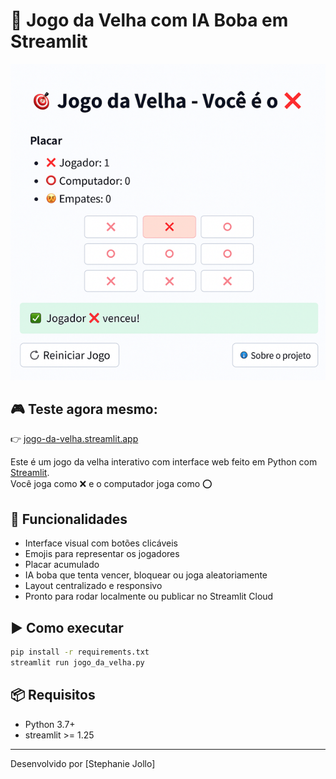 # 🎯 Jogo da Velha com IA Boba em Streamlit

<p align="center">
  <img src="screenshot.png" alt="Demonstração do Jogo" width="600">
</p>

## 🎮 Teste agora mesmo:
👉 [jogo-da-velha.streamlit.app](https://jogo-da-velha.streamlit.app)

Este é um jogo da velha interativo com interface web feito em Python com [Streamlit](https://streamlit.io).  
Você joga como ❌ e o computador joga como ⭕

## 🧠 Funcionalidades

- Interface visual com botões clicáveis  
- Emojis para representar os jogadores  
- Placar acumulado  
- IA boba que tenta vencer, bloquear ou joga aleatoriamente  
- Layout centralizado e responsivo  
- Pronto para rodar localmente ou publicar no Streamlit Cloud

## ▶️ Como executar

```bash
pip install -r requirements.txt
streamlit run jogo_da_velha.py

```

## 📦 Requisitos

- Python 3.7+
- streamlit >= 1.25

---

Desenvolvido por [Stephanie Jollo]
